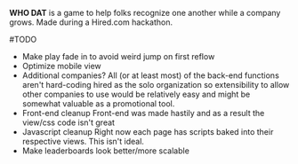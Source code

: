 <b>WHO DAT</b> is a game to help folks recognize one another while a company grows.
Made during a Hired.com hackathon.

#TODO
- Make play fade in to avoid weird jump on first reflow
- Optimize mobile view
- Additional companies?
    All (or at least most) of the back-end functions aren't hard-coding hired as the 
    solo organization so extensibility to allow other companies to use would be 
    relatively easy and might be somewhat valuable as a promotional tool.
- Front-end cleanup 
    Front-end was made hastily and as a result the view/css code isn't great
- Javascript cleanup
    Right now each page has scripts baked into their respective views. This isn't ideal.
- Make leaderboards look better/more scalable